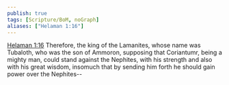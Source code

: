 ```yaml
---
publish: true
tags: [Scripture/BoM, noGraph]
aliases: ["Helaman 1:16"]
---
```

[Helaman 1:16](https://churchofjesuschrist.org/study/scriptures/bofm/hel/1?lang=eng&id=p16#p16) Therefore, the king of the Lamanites, whose name was Tubaloth, who was the son of Ammoron, supposing that Coriantumr, being a mighty man, could stand against the Nephites, with his strength and also with his great wisdom, insomuch that by sending him forth he should gain power over the Nephites--
